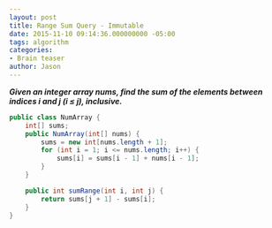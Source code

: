 ```yaml
---
layout: post
title: Range Sum Query - Immutable
date: 2015-11-10 09:14:36.000000000 -05:00
tags: algorithm
categories:
- Brain teaser
author: Jason
---
```

<p><strong><em>Given an integer array nums, find the sum of the elements between indices i and j (i ≤ j), inclusive.</em></strong></p>


``` java
public class NumArray {
    int[] sums;
    public NumArray(int[] nums) {
        sums = new int[nums.length + 1];
        for (int i = 1; i <= nums.length; i++) {
            sums[i] = sums[i - 1] + nums[i - 1];
        }
    }

    public int sumRange(int i, int j) {
        return sums[j + 1] - sums[i];
    }
}
```
